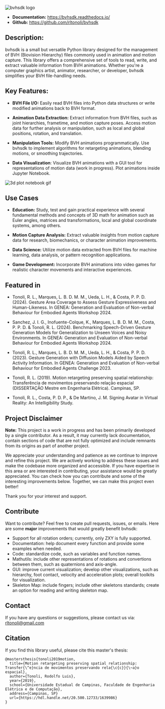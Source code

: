 ![bvhsdk logo](docs/source/imgs/logo.png)

- **Documentation:** https://bvhsdk.readthedocs.io/
- **Github:** https://github.com/rltonoli/bvhsdk

## Description:
bvhsdk is a small but versatile Python library designed for the management of BVH (Biovision Hierarchy) files commonly used in animation and motion capture. This library offers a comprehensive set of tools to read, write, and extract valuable information from BVH animations. Whether you're a computer graphics artist, animator, researcher, or developer, bvhsdk simplifies your BVH file-handling needs.

## Key Features:

- **BVH File I/O:** Easily read BVH files into Python data structures or write modified animations back to BVH format.

- **Animation Data Extraction:** Extract information from BVH files, such as joint hierarchies, frametime, and motion capture poses. Access motion data for further analysis or manipulation, such as local and global positions, rotation, and translation.

- **Manipulation Tools:** Modify BVH animations programmatically. Use bvhsdk to implement algorithms for retargeting animations, blending motions, or smoothing trajectories.

- **Data Visualization**: Visualize BVH animations with a GUI tool for representations of motion data (work in progress). Plot animations inside Jupyter Notebook.

![3d plot notebook gif](docs/source/imgs/previs_nb.gif)

## Use Cases

- **Education:** Study, test and gain practical experience with several fundamental methods and concepts of 3D math for animation such as Euler angles, matrices and transformations, local and global coordinate systems, among others. 

- **Motion Capture Analysis:** Extract valuable insights from motion capture data for research, biomechanics, or character animation improvements.

- **Data Science:** Utilize motion data extracted from BVH files for machine learning, data analysis, or pattern recognition applications.

- **Game Development:** Incorporate BVH animations into video games for realistic character movements and interactive experiences.

## Featured in

- Tonoli, R. L., Marques, L. B. D. M. M., Ueda, L. H., & Costa, P. P. D. (2024). Gesture Area Coverage to Assess Gesture Expressiveness and Human-Likeness. In GENEA: Generation and Evaluation of Non-verbal Behaviour for Embodied Agents Workshop 2024.

- Sanchez, J. I. G., Inofuente-Colque, K., Marques, L. B. D. M. M., Costa, P. P. D. & Tonoli, R. L. (2024). Benchmarking Speech-Driven Gesture Generation Models for Generalization to Unseen Voices and Noisy Environments. In GENEA: Generation and Evaluation of Non-verbal Behaviour for Embodied Agents Workshop 2024.

- Tonoli, R. L., Marques, L. B. D. M. M., Ueda, L. H., & Costa, P. P. D. (2023). Gesture Generation with Diffusion Models Aided by Speech Activity Information. In GENEA: Generation and Evaluation of Non-verbal Behaviour for Embodied Agents Challenge 2023.

- Tonoli, R. L. (2019). Motion retargeting preserving spatial relationship: Transferência de movimentos preservando relação espacial (DISSERTAÇÃO Mestre em Engenharia Elétrica). Campinas, SP.

- Tonoli, R. L., Costa, P. D. P., & De Martino, J. M. Signing Avatar in Virtual Reality: An Intelligibility Study.

## Project Disclaimer

**Note:** This project is a work in progress and has been primarily developed by a single contributor. As a result, it may currently lack documentation, contain sections of code that are not fully optimized and include remnants from its origins as part of another project.

We appreciate your understanding and patience as we continue to improve and refine this project. We are actively working to address these issues and make the codebase more organized and accessible. If you have expertise in this area or are interested in contributing, your assistance would be greatly appreciated. You can check how you can contribute and some of the interesting improvements below. Together, we can make this project even better!

Thank you for your interest and support.

## Contribute

Want to contribute? Feel free to create pull requests, issues, or emails. Here are some **major** improvements that would greatly benefit bvhsdk:

- Support for all rotation orders; currently, only ZXY is fully supported.
- Documentation: help document every function and provide some examples when needed.
- Code: standardize code, such as variables and function names.
- Mathutils: include other representations of rotations and convertions between them, such as quaternions and axis-angle.
- GUI: improve current visualization; develop other visualizations, such as hierarchy, foot contact, velocity and acceleration plots; overall toolkits for visualization.
- Skeleton Map: include fingers; include other skeletons standards; create an option for reading and writing skeleton map.


## Contact

If you have any questions or suggestions, please contact us via: rltonoli@gmail.com

## Citation

If you find this library useful, please cite this master's thesis:

```
@mastersthesis{tonoli2019motion,
  title={Motion retargeting preserving spatial relationship: Transfer{\^e}ncia de movimentos preservando rela{\c{c}}{\~a}o espacial},
  author={Tonoli, Rodolfo Luis},
  year={2019},
  school={Universidade Estadual de Campinas, Faculdade de Engenharia Elétrica e de Computação},
  address={Campinas, SP}
  url={https://hdl.handle.net/20.500.12733/1639986}
}
```
